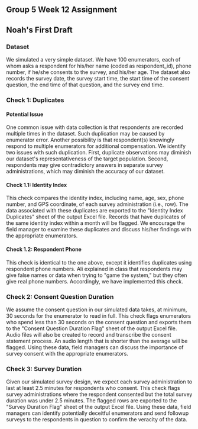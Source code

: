 ## Group 5 Week 12 Assignment
## Noah's First Draft

### Dataset

We simulated a very simple dataset. We have 100 enumerators, each of whom asks a respondent for his/her name (coded as respondent_id), phone number, if he/she consents to the survey, and his/her age. The dataset also records the survey date, the survey start time, the start time of the consent question, the end time of that question, and the survey end time.

### Check 1: Duplicates

#### Potential Issue

One common issue with data collection is that respondents are recorded multiple times in the dataset. Such duplication may be caused by enumerator error. Another possibility is that respondent(s) knowingly respond to multiple enumerators for additional compensation. We identify two issues with such duplication. First, duplicate observations may diminish our dataset's representativeness of the target population. Second, respondents may give contradictory answers in separate survey administrations, which may diminish the accuracy of our dataset.

#### Check 1.1: Identity Index

This check compares the identity index, including name, age, sex, phone number, and GPS coordinate, of each survey administration (i.e., row). The data associated with these duplicates are exported to the "Identity Index Duplicates" sheet of the output Excel file. Records that have duplicates of the same identity index within a month will be flagged. We encourage the field manager to examine these duplicates and discuss his/her findings with the appropriate enumerators.

#### Check 1.2: Respondent Phone

This check is identical to the one above, except it identifies duplicates using respondent phone numbers. Ali explained in class that respondents may give false names or data when trying to "game the system," but they often give real phone numbers. Accordingly, we have implemented this check.

### Check 2: Consent Question Duration

We assume the consent question in our simulated data takes, at minimum, 30 seconds for the enumerator to read in full. This check flags enumerators who spend less than 30 seconds on the consent question and exports them to the "Consent Question Duration Flag" sheet of the output Excel file. Audio files will also be created to record and transcribe the consent statement process. An audio length that is shorter than the average will be flagged. Using these data, field managers can discuss the importance of survey consent with the appropriate enumerators.

### Check 3: Survey Duration

Given our simulated survey design, we expect each survey administration to last at least 2.5 minutes for respondents who consent. This check flags survey administrations where the respondent consented but the total survey duration was under 2.5 minutes. The flagged rows are exported to the "Survey Duration Flag" sheet of the output Excel file. Using these data, field managers can identify potentially deceitful enumerators and send followup surveys to the respondents in question to confirm the veracity of the data.
